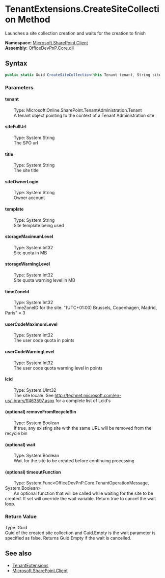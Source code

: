 # TenantExtensions.CreateSiteCollection Method  
 Launches a site collection creation and waits for the creation to finish   

**Namespace:** [Microsoft.SharePoint.Client](Microsoft.SharePoint.Client.md)  
**Assembly:** OfficeDevPnP.Core.dll  
## Syntax
```C#
public static Guid CreateSiteCollection(this Tenant tenant, String siteFullUrl, String title, String siteOwnerLogin, String template, Int32 storageMaximumLevel, Int32 storageWarningLevel, Int32 timeZoneId, Int32 userCodeMaximumLevel, Int32 userCodeWarningLevel, UInt32 lcid, Boolean removeFromRecycleBin = False, Boolean wait = True, Func<TenantOperationMessage, Boolean> timeoutFunction)
```
### Parameters
#### tenant  
&emsp;&emsp;Type: Microsoft.Online.SharePoint.TenantAdministration.Tenant  
&emsp;&emsp;A tenant object pointing to the context of a Tenant Administration site  

  

#### siteFullUrl  
&emsp;&emsp;Type: System.String  
&emsp;&emsp;The SPO url  

  

#### title  
&emsp;&emsp;Type: System.String  
&emsp;&emsp;The site title  

  

#### siteOwnerLogin  
&emsp;&emsp;Type: System.String  
&emsp;&emsp;Owner account  

  

#### template  
&emsp;&emsp;Type: System.String  
&emsp;&emsp;Site template being used  

  

#### storageMaximumLevel  
&emsp;&emsp;Type: System.Int32  
&emsp;&emsp;Site quota in MB  

  

#### storageWarningLevel  
&emsp;&emsp;Type: System.Int32  
&emsp;&emsp;Site quota warning level in MB  

  

#### timeZoneId  
&emsp;&emsp;Type: System.Int32  
&emsp;&emsp;TimeZoneID for the site. "(UTC+01:00) Brussels, Copenhagen, Madrid, Paris" = 3   

  

#### userCodeMaximumLevel  
&emsp;&emsp;Type: System.Int32  
&emsp;&emsp;The user code quota in points  

  

#### userCodeWarningLevel  
&emsp;&emsp;Type: System.Int32  
&emsp;&emsp;The user code quota warning level in points  

  

#### lcid  
&emsp;&emsp;Type: System.UInt32  
&emsp;&emsp;The site locale. See http://technet.microsoft.com/en-us/library/ff463597.aspx for a complete list of Lcid's  

  

#### (optional) removeFromRecycleBin  
&emsp;&emsp;Type: System.Boolean  
&emsp;&emsp;If true, any existing site with the same URL will be removed from the recycle bin  

  

#### (optional) wait  
&emsp;&emsp;Type: System.Boolean  
&emsp;&emsp;Wait for the site to be created before continuing processing  

  

#### (optional) timeoutFunction  
&emsp;&emsp;Type: System.Func&lt;OfficeDevPnP.Core.TenantOperationMessage, System.Boolean&gt;  
&emsp;&emsp;An optional function that will be called while waiting for the site to be created. If set will override the wait variable. Return true to cancel the wait loop.  

  

### Return Value
Type: Guid  
Guid of the created site collection and Guid.Empty is the wait parameter is specified as false. Returns Guid.Empty if the wait is cancelled.  


## See also
- [TenantExtensions](Microsoft.SharePoint.Client.TenantExtensions.md) 
- [Microsoft.SharePoint.Client](Microsoft.SharePoint.Client.md) 
